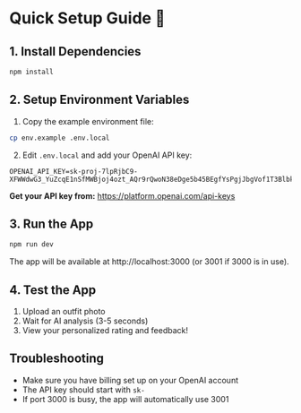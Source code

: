 # Quick Setup Guide 🚀

## 1. Install Dependencies

```bash
npm install
```

## 2. Setup Environment Variables

1. Copy the example environment file:

```bash
cp env.example .env.local
```

2. Edit `.env.local` and add your OpenAI API key:

```
OPENAI_API_KEY=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
```

**Get your API key from:** https://platform.openai.com/api-keys

## 3. Run the App

```bash
npm run dev
```

The app will be available at http://localhost:3000 (or 3001 if 3000 is in use).

## 4. Test the App

1. Upload an outfit photo
2. Wait for AI analysis (3-5 seconds)
3. View your personalized rating and feedback!

## Troubleshooting

- Make sure you have billing set up on your OpenAI account
- The API key should start with `sk-`
- If port 3000 is busy, the app will automatically use 3001
